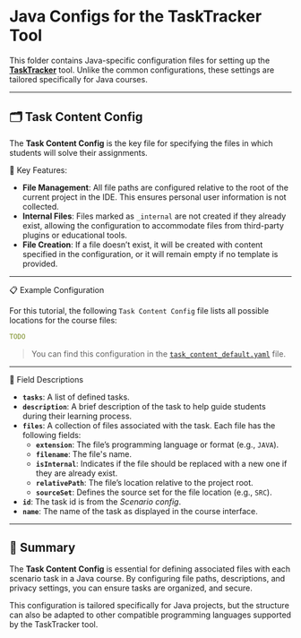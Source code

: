 # Java Configs for the TaskTracker Tool

This folder contains Java-specific configuration files for setting up the [**TaskTracker**](https://github.com/JetBrains-Research/tasktracker-3) tool.
Unlike the common configurations, these settings are tailored specifically for Java courses.

---

## 🗂️ Task Content Config

The **Task Content Config** is the key file for specifying the files in which students will solve their assignments.

🔑 Key Features:
- **File Management**: All file paths are configured relative to the root of the current project in the IDE. This ensures personal user information is not collected.
- **Internal Files**: Files marked as `_internal` are not created if they already exist, allowing the configuration to accommodate files from third-party plugins or educational tools.
- **File Creation**: If a file doesn’t exist, it will be created with content specified in the configuration, or it will remain empty if no template is provided.

---

📋 Example Configuration

For this tutorial, the following `Task Content Config` file lists all possible locations for the course files:

```yaml
TODO
```

> You can find this configuration in the [`task_content_default.yaml`](./task_content_default.yaml) file.

---

📝 Field Descriptions

- **`tasks`**: A list of defined tasks.
- **`description`**: A brief description of the task to help guide students during their learning process.
- **`files`**: A collection of files associated with the task. Each file has the following fields:
    - **`extension`**: The file’s programming language or format (e.g., `JAVA`).
    - **`filename`**: The file's name.
    - **`isInternal`**: Indicates if the file should be replaced with a new one if they are already exist.
    - **`relativePath`**: The file’s location relative to the project root.
    - **`sourceSet`**: Defines the source set for the file location (e.g., `SRC`).
- **`id`**: The task id is from the *Scenario config*.
- **`name`**: The name of the task as displayed in the course interface.

--- 

## 🚀 Summary

The **Task Content Config** is essential for defining associated files with each scenario task in a Java course.
By configuring file paths, descriptions, and privacy settings, you can ensure tasks are organized, and secure.

This configuration is tailored specifically for Java projects,
but the structure can also be adapted to other compatible programming languages supported by the TaskTracker tool.
